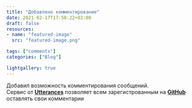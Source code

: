 ```yaml
---
title: "Добавлено комментирование"
date: 2021-02-17T17:58:22+02:00
draft: false
resources:
- name: "featured-image"
  src: "featured-image.png"

tags: ["comments"]
categories: ["Blog"]

lightgallery: true
---
```


Добавил возможность комментирования сообщений.  
Сервис от [**Utterances**](https://utteranc.es/) позволяет всем зарегистрованным на [**GitHub**](https://github.com/) оставлять свои комментарии